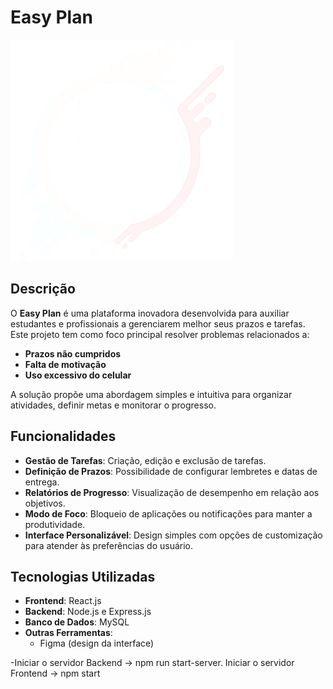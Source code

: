 # Easy Plan

![Easy Plan Logo](src/images/logo_easyplan.svg)

## Descrição

O **Easy Plan** é uma plataforma inovadora desenvolvida para auxiliar estudantes e profissionais a gerenciarem melhor seus prazos e tarefas. Este projeto tem como foco principal resolver problemas relacionados a:

- **Prazos não cumpridos**
- **Falta de motivação**
- **Uso excessivo do celular**

A solução propõe uma abordagem simples e intuitiva para organizar atividades, definir metas e monitorar o progresso.

## Funcionalidades

- **Gestão de Tarefas**: Criação, edição e exclusão de tarefas.
- **Definição de Prazos**: Possibilidade de configurar lembretes e datas de entrega.
- **Relatórios de Progresso**: Visualização de desempenho em relação aos objetivos.
- **Modo de Foco**: Bloqueio de aplicações ou notificações para manter a produtividade.
- **Interface Personalizável**: Design simples com opções de customização para atender às preferências do usuário.

## Tecnologias Utilizadas

- **Frontend**: React.js
- **Backend**: Node.js e Express.js
- **Banco de Dados**: MySQL
- **Outras Ferramentas**: 
  - Figma (design da interface)


-Iniciar o servidor Backend -> npm run start-server.  Iniciar o servidor Frontend -> npm start
